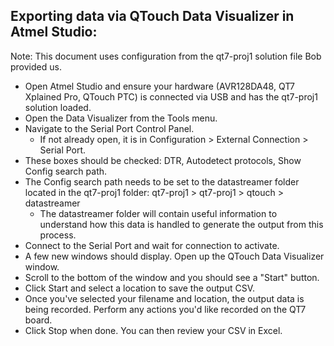 ## Exporting data via QTouch Data Visualizer in Atmel Studio:
Note: This document uses configuration from the qt7-proj1 solution file Bob provided us.

*	Open Atmel Studio and ensure your hardware (AVR128DA48, QT7 Xplained Pro, QTouch PTC) is connected via USB and has the qt7-proj1 solution loaded.
*	Open the Data Visualizer from the Tools menu.
*	Navigate to the Serial Port Control Panel.
	*	If not already open, it is in Configuration > External Connection > Serial Port.
*	These boxes should be checked: DTR, Autodetect protocols, Show Config search path.
*	The Config search path needs to be set to the datastreamer folder located in the qt7-proj1 folder: qt7-proj1 > qt7-proj1 > qtouch > datastreamer
	*	The datastreamer folder will contain useful information to understand how this data is handled to generate the output from this process.
*	Connect to the Serial Port and wait for connection to activate. 
*	A few new windows should display. Open up the QTouch Data Visualizer window.
*	Scroll to the bottom of the window and you should see a "Start" button.
*	Click Start and select a location to save the output CSV.
*	Once you've selected your filename and location, the output data is being recorded. Perform any actions you'd like recorded on the QT7 board.
*	Click Stop when done. You can then review your CSV in Excel.